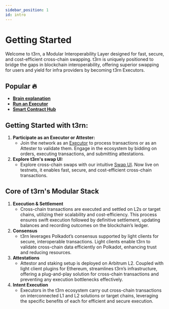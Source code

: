 ```yaml
---
sidebar_position: 1
id: intro
---
```


# Getting Started

Welcome to t3rn, a Modular Interoperability Layer designed for fast, secure, and cost-efficient cross-chain swapping. t3rn is uniquely positioned to bridge the gaps in blockchain interoperability, offering superior swapping for users and yield for infra providers by becoming t3rn Executors.

## Popular 🔥

- [**Brain explanation**](/brain-explanation)
- [**Run an Executor**](executor/executor-overview)
- [**Smart Contract Hub**](t3rn-protocol-wiki/smart-contract-hub)

## Getting Started with t3rn:

1. **Participate as an Executor or Attester:**
   - Join the network as an [Executor](executor/executor-overview) to process transactions or as an Attester to validate them. Engage in the ecosystem by bidding on orders, executing transactions, and submitting attestations.
1. **Explore t3rn's swap UI:**
   - Explore cross-chain swaps with our intuitive [Swap UI](https://bridge.t1rn.io/). Now live on testnets, it enables fast, secure, and cost-efficient cross-chain transactions.

## Core of t3rn's Modular Stack

1. **Execution & Settlement**
   - Cross-chain transactions are executed and settled on L2s or target chains, utilizing their scalability and cost-efficiency. This process ensures swift execution followed by definitive settlement, updating balances and recording outcomes on the blockchain’s ledger.
1. **Consensus**
   - t3rn leverages Polkadot’s consensus supported by light clients for secure, interoperable transactions. Light clients enable t3rn to validate cross-chain data efficiently on Polkadot, enhancing trust and reducing resources.
1. **Attestations**
   - Attestor and staking setup is deployed on Arbitrum L2. Coupled with light client plugins for Ethereum, streamlines t3rn’s infrastructure, offering a plug-and-play solution for cross-chain transactions and preventing any execution bottlenecks effectively.
1. **Intent Execution**
   - Executors in the t3rn ecosystem carry out cross-chain transactions on interconnected L1 and L2 solutions or target chains, leveraging the specific benefits of each for efficient and secure execution.

